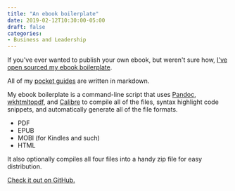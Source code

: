 ```yaml
---
title: "An ebook boilerplate"
date: 2019-02-12T10:30:00-05:00
draft: false
categories:
- Business and Leadership
---
```


If you've ever wanted to publish your own ebook, but weren't sure how, [I've open sourced my ebook boilerplate](https://github.com/cferdinandi/ebook-boilerplate).

All of my [pocket guides](https://vanillajsguides.com) are written in markdown.

My ebook boilerplate is a command-line script that uses [Pandoc](http://pandoc.org/), [wkhtmltopdf](http://wkhtmltopdf.org/), and [Calibre](https://calibre-ebook.com/) to compile all of the files, syntax highlight code snippets, and automatically generate all of the file formats.

- PDF
- EPUB
- MOBI (for Kindles and such)
- HTML

It also optionally compiles all four files into a handy zip file for easy distribution.

[Check it out on GitHub.](https://github.com/cferdinandi/ebook-boilerplate)